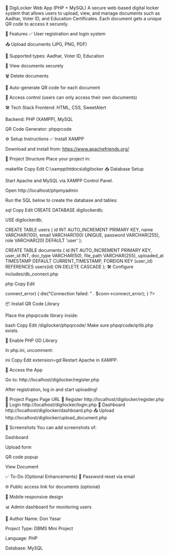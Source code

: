 📁 DigiLocker Web App (PHP + MySQL)
A secure web-based digital locker system that allows users to upload, view, and manage documents such as Aadhar, Voter ID, and Education Certificates. Each document gets a unique QR code to access it securely.

📌 Features
✅ User registration and login system

📤 Upload documents (JPG, PNG, PDF)

📎 Supported types: Aadhar, Voter ID, Education

📄 View documents securely

🗑️ Delete documents

📱 Auto-generate QR code for each document

🔐 Access control (users can only access their own documents)

🛠️ Tech Stack
Frontend: HTML, CSS, SweetAlert

Backend: PHP (XAMPP), MySQL

QR Code Generator: phpqrcode

⚙️ Setup Instructions
✅ Install XAMPP

Download and install from: https://www.apachefriends.org/

📂 Project Structure
Place your project in:

makefile
Copy
Edit
C:\xampp\htdocs\digilocker
📥 Database Setup

Start Apache and MySQL via XAMPP Control Panel.

Open http://localhost/phpmyadmin

Run the SQL below to create the database and tables:

sql
Copy
Edit
CREATE DATABASE digilockerdb;

USE digilockerdb;

CREATE TABLE users (
    id INT AUTO_INCREMENT PRIMARY KEY,
    name VARCHAR(100),
    email VARCHAR(100) UNIQUE,
    password VARCHAR(255),
    role VARCHAR(20) DEFAULT 'user'
);

CREATE TABLE documents (
    id INT AUTO_INCREMENT PRIMARY KEY,
    user_id INT,
    doc_type VARCHAR(50),
    file_path VARCHAR(255),
    uploaded_at TIMESTAMP DEFAULT CURRENT_TIMESTAMP,
    FOREIGN KEY (user_id) REFERENCES users(id) ON DELETE CASCADE
);
🛠️ Configure includes/db_connect.php

php
Copy
Edit
<?php
$conn = new mysqli("localhost", "root", "", "digilockerdb");
if ($conn->connect_error) {
    die("Connection failed: " . $conn->connect_error);
}
?>
📦 Install QR Code Library

Place the phpqrcode library inside:

bash
Copy
Edit
/digilocker/phpqrcode/
Make sure phpqrcode/qrlib.php exists.

🧩 Enable PHP GD Library

In php.ini, uncomment:

ini
Copy
Edit
extension=gd
Restart Apache in XAMPP.

🔐 Access the App

Go to: http://localhost/digilocker/register.php

After registration, log in and start uploading!

🔗 Project Pages
Page	URL
📝 Register	http://localhost/digilocker/register.php
🔐 Login	http://localhost/digilocker/login.php
📂 Dashboard	http://localhost/digilocker/dashboard.php
📤 Upload	http://localhost/digilocker/upload_document.php

📸 Screenshots
You can add screenshots of:

Dashboard

Upload form

QR code popup

View Document

✅ To-Do (Optional Enhancements)
🔑 Password reset via email

🌐 Public access link for documents (optional)

📱 Mobile responsive design

📊 Admin dashboard for monitoring users

📧 Author
Name: Don Yasar

Project Type: DBMS Mini Project

Language: PHP

Database: MySQL
